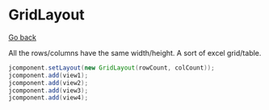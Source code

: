 # GridLayout

[Go back](..#layout-manager)

All the rows/columns have the same width/height.
A sort of excel grid/table.

```java
jcomponent.setLayout(new GridLayout(rowCount, colCount));
jcomponent.add(view1);
jcomponent.add(view2);
jcomponent.add(view3);
jcomponent.add(view4);
```